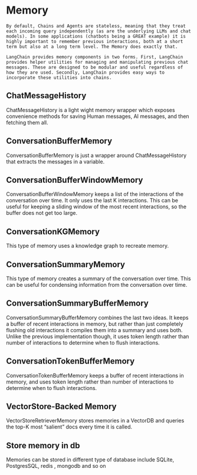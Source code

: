 # Memory

    By default, Chains and Agents are stateless, meaning that they treat each incoming query independently (as are the underlying LLMs and chat models). In some applications (chatbots being a GREAT example) it is highly important to remember previous interactions, both at a short term but also at a long term level. The Memory does exactly that.

    LangChain provides memory components in two forms. First, LangChain provides helper utilities for managing and manipulating previous chat messages. These are designed to be modular and useful regardless of how they are used. Secondly, LangChain provides easy ways to incorporate these utilities into chains.

## ChatMessageHistory

ChatMessageHistory is a light wight memory wrapper which exposes convenience methods for saving Human messages, AI messages, and then fetching them all.

## ConversationBufferMemory

ConversationBufferMemory is just a wrapper around ChatMessageHistory that extracts the messages in a variable.

## ConversationBufferWindowMemory

ConversationBufferWindowMemory keeps a list of the interactions of the conversation over time. It only uses the last K interactions. This can be useful for keeping a sliding window of the most recent interactions, so the buffer does not get too large.

## ConversationKGMemory

This type of memory uses a knowledge graph to recreate memory.

## ConversationSummaryMemory

This type of memory creates a summary of the conversation over time. This can be useful for condensing information from the conversation over time.

## ConversationSummaryBufferMemory

ConversationSummaryBufferMemory combines the last two ideas. It keeps a buffer of recent interactions in memory, but rather than just completely flushing old interactions it compiles them into a summary and uses both. Unlike the previous implementation though, it uses token length rather than number of interactions to determine when to flush interactions.

## ConversationTokenBufferMemory

ConversationTokenBufferMemory keeps a buffer of recent interactions in memory, and uses token length rather than number of interactions to determine when to flush interactions.

## VectorStore-Backed Memory

VectorStoreRetrieverMemory stores memories in a VectorDB and queries the top-K most “salient” docs every time it is called.

## Store memory in db

Memories can be stored in different type of database include SQLite, PostgresSQL, redis , mongodb and so on
